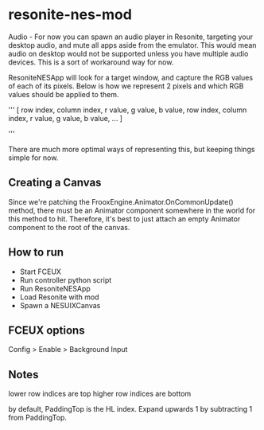 # resonite-nes-mod

Audio - For now you can spawn an audio player in Resonite, targeting your desktop audio, and mute all apps aside from the emulator. This would mean audio on desktop would not be supported unless you have multiple audio devices. This is a sort of workaround way for now.



ResoniteNESApp will look for a target window, and capture the RGB values of each of its pixels.
Below is how we represent 2 pixels and which RGB values should be applied to them.

'''
	[
	row index, column index, r value, g value, b value,
	row index, column index, r value, g value, b value,
	...
	]
	
'''

There are much more optimal ways of representing this, but keeping things simple for now.








## Creating a Canvas
Since we're patching the FrooxEngine.Animator.OnCommonUpdate() method, there must be an Animator component somewhere in the world for this method to hit. 
Therefore, it's best to just attach an empty Animator component to the root of the canvas.




## How to run
* Start FCEUX
* Run controller python script
* Run ResoniteNESApp
* Load Resonite with mod
* Spawn a NESUIXCanvas


## FCEUX options
Config > Enable > Background Input


## Notes
lower row indices are top
higher row indices are bottom

by default, PaddingTop is the HL index. Expand upwards 1 by subtracting 1 from PaddingTop.
